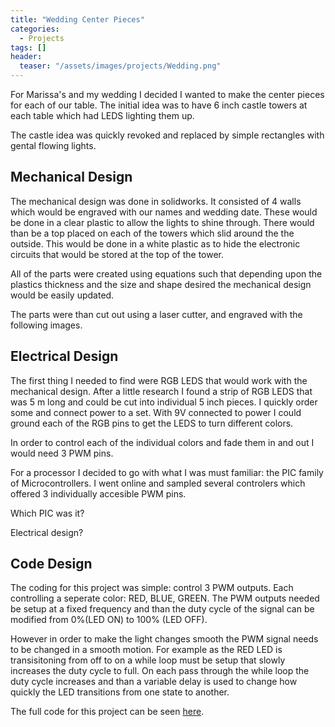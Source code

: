 ```yaml
---
title: "Wedding Center Pieces"
categories:
  - Projects
tags: []
header:
  teaser: "/assets/images/projects/Wedding.png"
---
```




For Marissa's and my wedding I decided I wanted to make the center pieces for each of our table. The initial idea was to have 6 inch castle towers at each table which had LEDS lighting them up. 

The castle idea was quickly revoked and replaced by simple rectangles with gental flowing lights.

## Mechanical Design

The mechanical design was done in solidworks. It consisted of 4 walls which would be engraved with our names and wedding date. These would be done in a clear plastic to allow the lights to shine through. There would than be a top placed on each of the towers which slid around the the outside. This would be done in a white plastic as to hide the electronic circuits that would be stored at the top of the tower.

All of the parts were created using equations such that depending upon the plastics thickness and the size and shape desired the mechanical design would be easily updated.

The parts were than cut out using a laser cutter, and engraved with the following images.

## Electrical Design
The first thing I needed to find were RGB LEDS that would work with the mechanical design. After a little research I found a strip of RGB LEDS that was 5 m long and could be cut into individual 5 inch pieces. I quickly order some and connect power to a set. With 9V connected to power I could ground each of the RGB pins to get the LEDS to turn different colors.

In order to control each of the individual colors and fade them in and out I would need 3 PWM pins.

For a processor I decided to go with what I was must familiar: the PIC family of Microcontrollers. I went online and sampled several controlers which offered 3 individually accesible PWM pins. 

Which PIC was it?

Electrical design?


## Code Design

The coding for this project was simple: control 3 PWM outputs. Each controlling a seperate color: RED, BLUE, GREEN. The PWM outputs needed be setup at a fixed frequency and than the duty cycle of the signal can be modified from 0%(LED ON) to 100% (LED OFF).

However in order to make the light changes smooth the PWM signal needs to be changed in a smooth motion. For example as the RED LED is transisitoning from off to on a while loop must be setup that slowly increases the duty cycle to full. On each pass through the while loop the duty cycle increases and than a variable delay is used to change how quickly the LED transitions from one state to another.

The full code for this project can be seen [here](https://github.com/Jcrash29/WeddingCenterPieces).